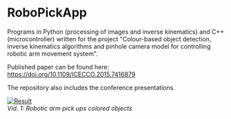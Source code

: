 # RoboPickApp
Programs in Python (processing of images and inverse kinematics) and C++ (microcontroller) written for the project "Colour-based object detection, inverse kinematics algorithms and pinhole camera model for controlling robotic arm movement system".

Published paper can be found here: https://doi.org/10.1109/ICECCO.2015.7416879

The repository also includes the conference presentations.

[![Result](https://img.youtube.com/vi/ThDxI_rXpAs/0.jpg)](https://www.youtube.com/watch?v=ThDxI_rXpAs "Result")  
*Vid. 1: Robotic arm pick ups colored objects*
